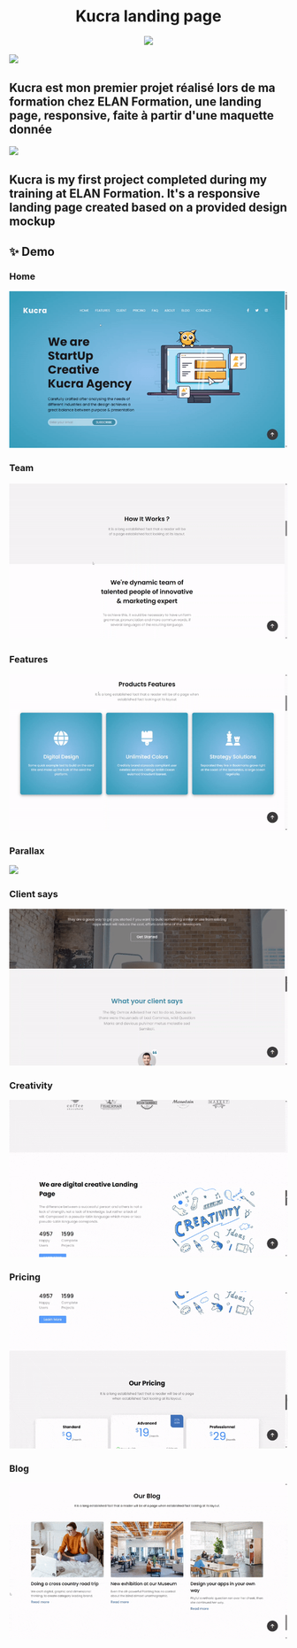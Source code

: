 <h1 align="center">Kucra landing page</h1>
<p align="center">
    <img src="https://skillicons.dev/icons?i=html,css,js,php" />
</p>

<img src="https://hatscripts.github.io/circle-flags/flags/fr.svg" width="48">
<h2>Kucra est mon premier projet réalisé lors de ma formation chez ELAN Formation, une landing page, responsive, faite à partir d'une maquette donnée</h2>

<img src="https://hatscripts.github.io/circle-flags/flags/gb.svg" width="48">
<h2>Kucra is my first project completed during my training at ELAN Formation. It's a responsive landing page created based on a provided design mockup</h2>

## ✨ Demo
<h3>Home</h3>
<img src="https://raw.githubusercontent.com/Charlydcn/Kucra_Landing_Page/main/assets/img/demo/home.gif">

<h3>Team</h3>
<img src="https://raw.githubusercontent.com/Charlydcn/Kucra_Landing_Page/main/assets/img/demo/team.gif">

<h3>Features</h3>
<img src="https://raw.githubusercontent.com/Charlydcn/Kucra_Landing_Page/main/assets/img/demo/features.gif">

<h3>Parallax</h3>
<img src="https://raw.githubusercontent.com/Charlydcn/Kucra_Landing_Page/main/assets/img/demo/parallax.gif">

<h3>Client says</h3>
<img src="https://raw.githubusercontent.com/Charlydcn/Kucra_Landing_Page/main/assets/img/demo/clientsays.gif">

<h3>Creativity</h3>
<img src="https://raw.githubusercontent.com/Charlydcn/Kucra_Landing_Page/main/assets/img/demo/creativity.gif">

<h3>Pricing</h3>
<img src="https://raw.githubusercontent.com/Charlydcn/Kucra_Landing_Page/main/assets/img/demo/pricing.gif">

<h3>Blog</h3>
<img src="https://raw.githubusercontent.com/Charlydcn/Kucra_Landing_Page/main/assets/img/demo/blog.gif">
